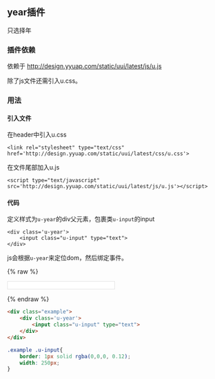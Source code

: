 ## year插件

只选择年

### 插件依赖

依赖于 http://design.yyuap.com/static/uui/latest/js/u.js

除了js文件还需引入u.css。

### 用法

#### 引入文件
在header中引入u.css
```
<link rel="stylesheet" type="text/css" href='http://design.yyuap.com/static/uui/latest/css/u.css'>
```
在文件尾部加入u.js

```
<script type="text/javascript" src='http://design.yyuap.com/static/uui/latest/js/u.js'></script>

```

#### 代码

定义样式为`u-year`的div父元素，包裹类`u-input`的input

```
<div class='u-year'>
    <input class="u-input" type="text">
</div>

```

js会根据`u-year`来定位dom，然后绑定事件。



{% raw %}
<div class="example">
	<div class='u-year'>
	    <input class="u-input" type="text">
	</div>
</div>

<style>
.example .u-input{
	border: 1px solid rgba(0,0,0, 0.12);
	width: 250px;
}
</style>

{% endraw %}
``` html
<div class="example">
	<div class='u-year'>
	    <input class="u-input" type="text">
	</div>
</div>
```
``` css
.example .u-input{
	border: 1px solid rgba(0,0,0, 0.12);
	width: 250px;
}
```

